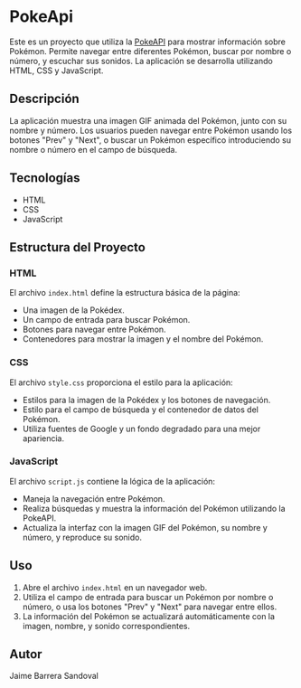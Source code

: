 # PokeApi

Este es un proyecto que utiliza la [PokeAPI](https://pokeapi.co/) para mostrar información sobre Pokémon. Permite navegar entre diferentes Pokémon, buscar por nombre o número, y escuchar sus sonidos. La aplicación se desarrolla utilizando HTML, CSS y JavaScript.

## Descripción

La aplicación muestra una imagen GIF animada del Pokémon, junto con su nombre y número. Los usuarios pueden navegar entre Pokémon usando los botones "Prev" y "Next", o buscar un Pokémon específico introduciendo su nombre o número en el campo de búsqueda.

## Tecnologías

- HTML
- CSS
- JavaScript

## Estructura del Proyecto

### HTML

El archivo `index.html` define la estructura básica de la página:

- Una imagen de la Pokédex.
- Un campo de entrada para buscar Pokémon.
- Botones para navegar entre Pokémon.
- Contenedores para mostrar la imagen y el nombre del Pokémon.

### CSS

El archivo `style.css` proporciona el estilo para la aplicación:

- Estilos para la imagen de la Pokédex y los botones de navegación.
- Estilo para el campo de búsqueda y el contenedor de datos del Pokémon.
- Utiliza fuentes de Google y un fondo degradado para una mejor apariencia.

### JavaScript

El archivo `script.js` contiene la lógica de la aplicación:

- Maneja la navegación entre Pokémon.
- Realiza búsquedas y muestra la información del Pokémon utilizando la PokeAPI.
- Actualiza la interfaz con la imagen GIF del Pokémon, su nombre y número, y reproduce su sonido.

## Uso

1. Abre el archivo `index.html` en un navegador web.
2. Utiliza el campo de entrada para buscar un Pokémon por nombre o número, o usa los botones "Prev" y "Next" para navegar entre ellos.
3. La información del Pokémon se actualizará automáticamente con la imagen, nombre, y sonido correspondientes.

## Autor

Jaime Barrera Sandoval